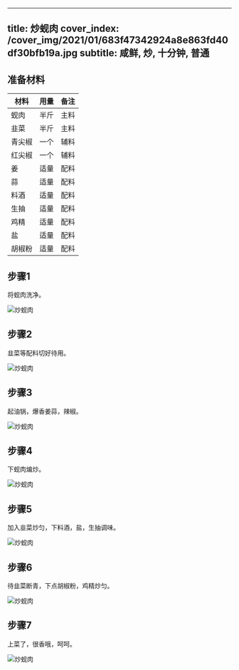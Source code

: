 
---
title: 炒蚬肉
cover_index: /cover_img/2021/01/683f47342924a8e863fd40df30bfb19a.jpg
subtitle: 咸鲜, 炒, 十分钟, 普通
---

## 准备材料

| 材料     | 用量 | 备注|
| ------- | ----- | --- |
| 蚬肉 | 半斤| 主料 |
| 韭菜 | 半斤| 主料 |
| 青尖椒 | 一个| 辅料 |
| 红尖椒 | 一个| 辅料 |
| 姜 | 适量| 配料 |
| 蒜 | 适量| 配料 |
| 料酒 | 适量| 配料 |
| 生抽 | 适量| 配料 |
| 鸡精 | 适量| 配料 |
| 盐 | 适量| 配料 |
| 胡椒粉 | 适量| 配料 |

## 步骤1

将蚬肉洗净。

![炒蚬肉](https://i8.meishichina.com/attachment/recipe/201009/201009291620179.jpg?x-oss-process=style/p320) 

## 步骤2

韭菜等配料切好待用。

![炒蚬肉](https://i8.meishichina.com/attachment/recipe/201009/201009291620283.jpg?x-oss-process=style/p320) 

## 步骤3

起油锅，爆香姜蒜，辣椒。

![炒蚬肉](https://i8.meishichina.com/attachment/recipe/201009/201009291620498.jpg?x-oss-process=style/p320) 

## 步骤4

下蚬肉煸炒。

![炒蚬肉](https://i8.meishichina.com/attachment/recipe/201009/201009291621021.jpg?x-oss-process=style/p320) 

## 步骤5

加入韭菜炒匀，下料酒，盐，生抽调味。

![炒蚬肉](https://i8.meishichina.com/attachment/recipe/201009/201009291621158.jpg?x-oss-process=style/p320) 

## 步骤6

待韭菜断青，下点胡椒粉，鸡精炒匀。

![炒蚬肉](https://i8.meishichina.com/attachment/recipe/201009/201009291621275.jpg?x-oss-process=style/p320) 

## 步骤7

上菜了，很香哦，呵呵。

![炒蚬肉](https://i8.meishichina.com/attachment/recipe/201009/201009291621413.jpg?x-oss-process=style/p320) 

